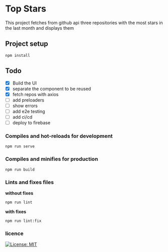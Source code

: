 # Top Stars
This project fetches from github api three repositories with the most stars in the last month and displays them

## Project setup
```
npm install
```

## Todo
- [x] Build the UI
- [x] separate the component to be reused
- [x] fetch repos with axios
- [ ] add preloaders
- [ ] show errors
- [ ] add e2e testing
- [ ] add ci/cd
- [ ] deploy to firebase

### Compiles and hot-reloads for development
```
npm run serve
```

### Compiles and minifies for production
```
npm run build
```

### Lints and fixes files
**without fixes**
```
npm run lint
```
**with fixes**
```
npm run lint:fix
```

### licence
[![License: MIT](https://img.shields.io/badge/License-MIT-yellow.svg)](https://opensource.org/licenses/MIT)
